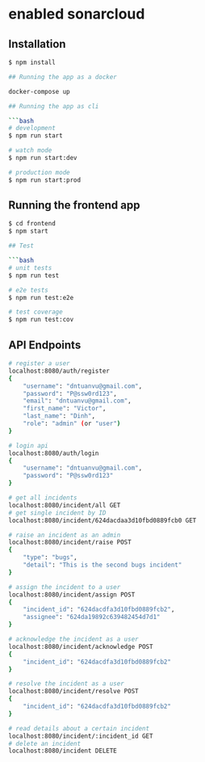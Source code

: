 # enabled sonarcloud

## Installation

```bash
$ npm install
```

````bash
## Running the app as a docker

docker-compose up

## Running the app as cli

```bash
# development
$ npm run start

# watch mode
$ npm run start:dev

# production mode
$ npm run start:prod
````

## Running the frontend app

````bash
$ cd frontend
$ npm start

## Test

```bash
# unit tests
$ npm run test

# e2e tests
$ npm run test:e2e

# test coverage
$ npm run test:cov
````

## API Endpoints

```bash
# register a user
localhost:8080/auth/register
{
    "username": "dntuanvu@gmail.com",
    "password": "P@ssw0rd123",
    "email": "dntuanvu@gmail.com",
    "first_name": "Victor",
    "last_name": "Dinh",
    "role": "admin" (or "user")
}

# login api
localhost:8080/auth/login
{
    "username": "dntuanvu@gmail.com",
    "password": "P@ssw0rd123"
}

# get all incidents
localhost:8080/incident/all GET
# get single incident by ID
localhost:8080/incident/624dacdaa3d10fbd0889fcb0 GET

# raise an incident as an admin
localhost:8080/incident/raise POST
{
    "type": "bugs",
    "detail": "This is the second bugs incident"
}

# assign the incident to a user
localhost:8080/incident/assign POST
{
    "incident_id": "624dacdfa3d10fbd0889fcb2",
    "assignee": "624da19892c639482454d7d1"
}

# acknowledge the incident as a user
localhost:8080/incident/acknowledge POST
{
    "incident_id": "624dacdfa3d10fbd0889fcb2"
}

# resolve the incident as a user
localhost:8080/incident/resolve POST
{
    "incident_id": "624dacdfa3d10fbd0889fcb2"
}

# read details about a certain incident
localhost:8080/incident/:incident_id GET
# delete an incident
localhost:8080/incident DELETE
```

